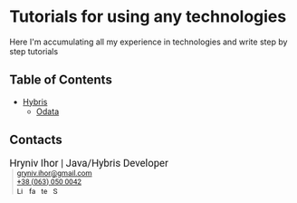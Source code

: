 # Tutorials for using any technologies
 Here I'm accumulating all my experience in technologies and write step by step tutorials

## Table of Contents
<!-- MarkdownTOC -->
- [Hybris]()
    - [Odata](Odata.md)

## Contacts


<div style="font-family:Roboto,RobotoDraft,Helvetica,Arial,sans-serif;font-size:13px;" target="_blank">
<div style="font-size:18px;font-color:#003290">Hryniv Ihor | Java/Hybris Developer</div>
<div style="margin:0 0 0 0.8ex;border-left:1px solid rgb(204,204,204);padding-left:1ex;font-color:#6fa8dc">
            <a href="mailto:gryniv.ihor@gmail.com" title="Email" target="_blank" >
                gryniv.ihor@gmail.com</a><br>
            <a href="tel:+380630500042" title="Phone number" target="_blank">
                +38 (063) 050 0042</a><br>
            <a href="https://www.linkedin.com/in/gryniv-ihor/" title="LinkedIn" style="margin-right:5px" target="_blank">
               <img src="https://www.getmailspring.com/signature-assets/linkedin.gif" alt="LinkedIn" style="vertical-align:middle;border:0 none" width="13" height="13"></a>
            <a href="https://www.facebook.com/Gryniv.Ihor" title="facebook" style="margin-right:5px" target="_blank">
                <img src="https://www.facebook.com/images/fb_icon_325x325.png" alt="facebook" style="vertical-align:middle;border:0 none" width="13" height="13"></a>
            <a href="https://t.me/Doctors42" title="telegram" style="margin-right:5px" target="_blank">
                <img src="https://web.telegram.org/img/logo_share.png" alt="telegram" style="vertical-align:middle;border:0 none" width="13" height="13"></a>
            <a href="https://join.skype.com/invite/p2VDhxUs17SQ" title="Skype" style="margin-right:5px" target="_blank" >
                <img src="https://join.secure.skypeassets.com/static/14.207/images/icons/favicon.ico" alt="Skype" style="vertical-align:middle;border:0 none" width="13" height="13"></a>
    </div>
</div>